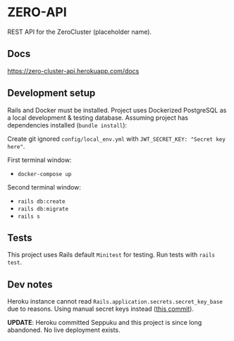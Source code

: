 # ZERO-API

REST API for the ZeroCluster (placeholder name).

## Docs

https://zero-cluster-api.herokuapp.com/docs

## Development setup

Rails and Docker must be installed. Project uses Dockerized PostgreSQL as a local development & testing database. Assuming project has dependencies installed (`bundle install`):

Create git ignored `config/local_env.yml` with `JWT_SECRET_KEY: "Secret key here"`.

First terminal window:

- `docker-compose up`

Second terminal window:

- `rails db:create`
- `rails db:migrate`
- `rails s`

## Tests

This project uses Rails default `Minitest` for testing. Run tests with `rails test`.

## Dev notes

Heroku instance cannot read `Rails.application.secrets.secret_key_base` due to reasons. Using manual secret keys instead ([this commit](https://github.com/AVeselovski/zero-api/commit/6f767fe5b49510d4c31dc09be0f94b92ec6909b3)).

**UPDATE**: Heroku committed Seppuku and this project is since long abandoned. No live deployment exists. 
